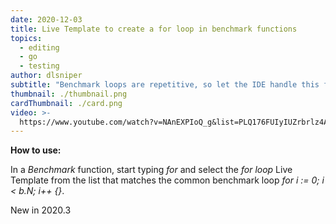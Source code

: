 ```yaml
---
date: 2020-12-03
title: Live Template to create a for loop in benchmark functions
topics:
  - editing
  - go
  - testing
author: dlsniper
subtitle: "Benchmark loops are repetitive, so let the IDE handle this for you"
thumbnail: ./thumbnail.png
cardThumbnail: ./card.png
video: >-
  https://www.youtube.com/watch?v=NAnEXPIoQ_g&list=PLQ176FUIyIUZrbrlz4AY1V8VzBJKZyVlW&index=56
---
```


**How to use:**

In a _Benchmark_ function, start typing _for_ and select the _for loop_ Live Template from the list that matches the common benchmark loop _for i := 0; i < b.N; i++ {}_.

<span class="tag is-rounded">New in 2020.3</span>
